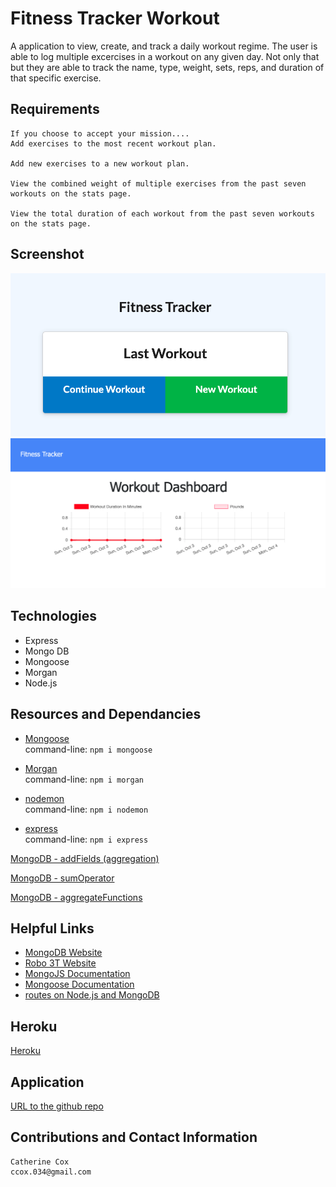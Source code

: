 # Fitness Tracker Workout

A application to view, create, and track a daily workout regime. The user is able to log multiple excercises in a workout on any given day. Not only that but they are able to track the name, type, weight, sets, reps, and duration of that specific exercise.

## Requirements

<!-- ----------------------- -->

```
If you choose to accept your mission....
Add exercises to the most recent workout plan.

Add new exercises to a new workout plan.

View the combined weight of multiple exercises from the past seven workouts on the stats page.

View the total duration of each workout from the past seven workouts on the stats page.
```

## Screenshot

<!-- ----------------------- -->

![Screen Shot](./assets/fitness.png)
![Screen Shot](./assets/stats.png)

## Technologies

<!-- ----------------------- -->

- Express
- Mongo DB
- Mongoose
- Morgan
- Node.js

## Resources and Dependancies

<!-- ----------------------- -->

- [Mongoose](https://www.npmjs.com/package/mongoose)<br />
  command-line: `npm i mongoose`

- [Morgan](https://www.npmjs.com/package/morgan)<br />
  command-line: `npm i morgan`

- [nodemon](https://www.npmjs.com/package/nodemon)<br />
  command-line: `npm i nodemon`

- [express](https://www.npmjs.com/package/express)<br />
  command-line: `npm i express`

[MongoDB - addFields (aggregation)](https://docs.mongodb.com/manual/reference/operator/aggregation/addFields/)

[MongoDB - sumOperator](https://docs.mongodb.com/manual/reference/operator/aggregation/sum/)

[MongoDB - aggregateFunctions](https://mongoosejs.com/docs/api.html#aggregate_Aggregate)

## Helpful Links

- [MongoDB Website](https://www.mongodb.com/)
- [Robo 3T Website](https://robomongo.org/download)
- [MongoJS Documentation](https://www.npmjs.com/package/mongojs)
- [Mongoose Documentation](http://mongoosejs.com/docs/guide.html)
- [routes on Node.js and MongoDB](https://www.geeksforgeeks.org/restfull-routes-on-node-js-and-mongodb/)

## Heroku

<!-- ----------------------- -->

[Heroku](https://mysterious-river-96466.herokuapp.com/)

<!-- mysterious-river-96466 -->

## Application

<!-- ----------------------- -->

[URL to the github repo](https://github.com/beachbrunet/Fitness_tracker_workout)

## Contributions and Contact Information

<!-- ----------------------- -->

```
Catherine Cox
ccox.034@gmail.com
```

